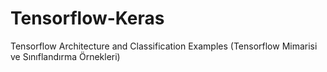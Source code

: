 # Tensorflow-Keras
Tensorflow Architecture and Classification Examples (Tensorflow Mimarisi ve Sınıflandırma Örnekleri)
